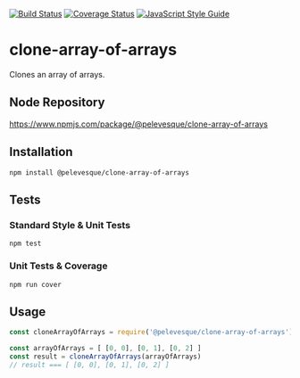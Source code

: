 [![Build Status](https://travis-ci.org/pelevesque/clone-array-of-arrays.svg?branch=master)](https://travis-ci.org/pelevesque/clone-array-of-arrays)
[![Coverage Status](https://coveralls.io/repos/github/pelevesque/clone-array-of-arrays/badge.svg?branch=master)](https://coveralls.io/github/pelevesque/clone-array-of-arrays?branch=master)
[![JavaScript Style Guide](https://img.shields.io/badge/code_style-standard-brightgreen.svg)](https://standardjs.com)

# clone-array-of-arrays

Clones an array of arrays.

## Node Repository

https://www.npmjs.com/package/@pelevesque/clone-array-of-arrays

## Installation

`npm install @pelevesque/clone-array-of-arrays`

## Tests

### Standard Style & Unit Tests

`npm test`

### Unit Tests & Coverage

`npm run cover`

## Usage

```js
const cloneArrayOfArrays = require('@pelevesque/clone-array-of-arrays')
```

```js
const arrayOfArrays = [ [0, 0], [0, 1], [0, 2] ]
const result = cloneArrayOfArrays(arrayOfArrays)
// result === [ [0, 0], [0, 1], [0, 2] ]
```
